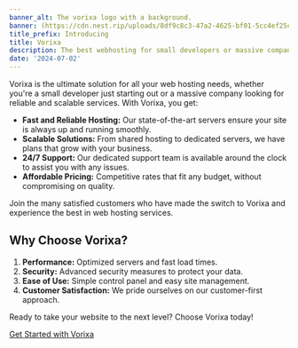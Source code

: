 ```yaml
---
banner_alt: The vorixa logo with a background.
banner: (https://cdn.nest.rip/uploads/8df9c8c3-47a2-4625-bf01-5cc4ef25ca6a.png)
title_prefix: Introducing
title: Vorixa 
description: The best webhosting for small developers or massive companies!
date: '2024-07-02'
---
```


Vorixa is the ultimate solution for all your web hosting needs, whether you're a small developer just starting out or a massive company looking for reliable and scalable services. With Vorixa, you get:

- **Fast and Reliable Hosting:** Our state-of-the-art servers ensure your site is always up and running smoothly.
- **Scalable Solutions:** From shared hosting to dedicated servers, we have plans that grow with your business.
- **24/7 Support:** Our dedicated support team is available around the clock to assist you with any issues.
- **Affordable Pricing:** Competitive rates that fit any budget, without compromising on quality.

Join the many satisfied customers who have made the switch to Vorixa and experience the best in web hosting services.

## Why Choose Vorixa?

1. **Performance:** Optimized servers and fast load times.
2. **Security:** Advanced security measures to protect your data.
3. **Ease of Use:** Simple control panel and easy site management.
4. **Customer Satisfaction:** We pride ourselves on our customer-first approach.

Ready to take your website to the next level? Choose Vorixa today!

[Get Started with Vorixa](https://vorixa.co.uk)
